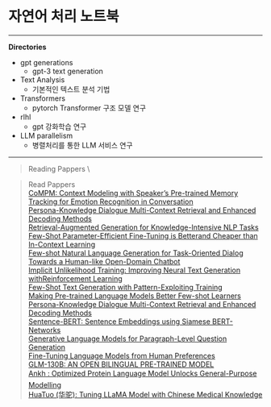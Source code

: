 # 자연어 처리 노트북
---
<b>Directories</b>
* gpt generations
  - gpt-3 text generation
* Text Analysis
  - 기본적인 텍스트 분석 기법
* Transformers
  - pytorch Transformer 구조 모델 연구
* rlhl
  - gpt 강화학습 연구
* LLM parallelism
  - 병렬처리를 통한 LLM 서비스 연구
---

> Reading Pappers \


> Read Pappers \
[CoMPM: Context Modeling with Speaker’s Pre-trained Memory Tracking for Emotion Recognition in Conversation](https://arxiv.org/pdf/2108.11626.pdf) \
[Persona-Knowledge Dialogue Multi-Context Retrieval and Enhanced Decoding Methods](https://arxiv.org/pdf/2207.13919.pdf)\
[Retrieval-Augmented Generation for Knowledge-Intensive NLP Tasks](https://arxiv.org/pdf/2005.11401.pdf)\
[Few-Shot Parameter-Efficient Fine-Tuning is Betterand Cheaper than In-Context Learning](https://arxiv.org/pdf/2205.05638.pdf)\
[Few-shot Natural Language Generation for Task-Oriented Dialog](https://aclanthology.org/2020.findings-emnlp.17.pdf)\
[Towards a Human-like Open-Domain Chatbot](https://arxiv.org/pdf/2001.09977.pdf)\
[Implicit Unlikelihood Training: Improving Neural Text Generation withReinforcement Learning](https://arxiv.org/pdf/2101.04229.pdf)\
[Few-Shot Text Generation with Pattern-Exploiting Training](https://aclanthology.org/2021.emnlp-main.32.pdf)\
[Making Pre-trained Language Models Better Few-shot Learners](https://aclanthology.org/2021.acl-long.295.pdf)\
[Persona-Knowledge Dialogue Multi-Context Retrieval and Enhanced Decoding Methods](https://arxiv.org/pdf/2207.13919.pdf)\
[Sentence-BERT: Sentence Embeddings using Siamese BERT-Networks](https://arxiv.org/pdf/1908.10084.pdf)\
[Generative Language Models for Paragraph-Level Question Generation](https://arxiv.org/pdf/2210.03992v3.pdf)\
[Fine-Tuning Language Models from Human Preferences](https://arxiv.org/pdf/1909.08593v2.pdf) \
[GLM-130B: AN OPEN BILINGUAL PRE-TRAINED MODEL](https://arxiv.org/pdf/2210.02414v1.pdf) \
[Ankh : Optimized Protein Language Model Unlocks General-Purpose Modelling](https://arxiv.org/ftp/arxiv/papers/2301/2301.06568.pdf)\
[HuaTuo (华驼): Tuning LLaMA Model with Chinese Medical Knowledge](https://arxiv.org/pdf/2304.06975v1.pdf)
